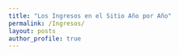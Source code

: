 ```yaml
---
title: "Los Ingresos en el Sitio Año por Año"
permalink: /Ingresos/
layout: posts
author_profile: true
---
```

